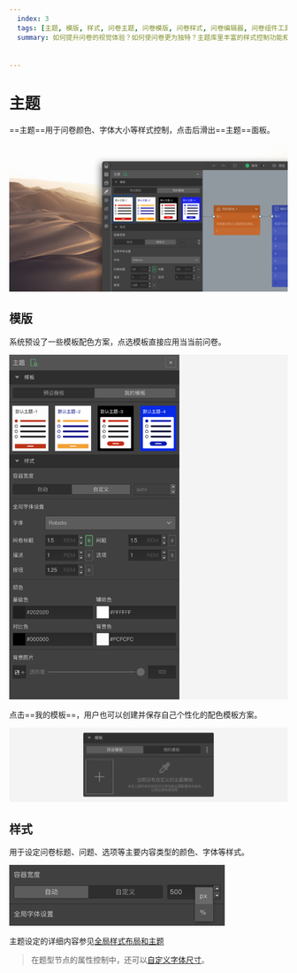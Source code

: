 ```yaml
---
  index: 3
  tags: [主题, 模版, 样式, 问卷主题, 问卷模版, 问卷样式, 问卷编辑器, 问卷组件工具栏, 问卷编辑器操作界面]
  summary: 如何提升问卷的视觉体验？如何使问卷更为独特？主题库里丰富的样式控制功能和预设主题，一定能为您的问卷添彩。


---
```







# 主题

==主题==用于问卷颜色、字体大小等样式控制，点击后滑出==主题==面板。

<img src='../assets/03components/03theme/theme-cn.jpg'>

## 模版

系统预设了一些模板配色方案，点选模板直接应用当当前问卷。

<img src='../assets/03components/03theme/standard-theme.png'>

点击==我的模板==，用户也可以创建并保存自己个性化的配色模板方案。

<img src='../assets/03components/03theme/my-theme.png'>

## 样式

用于设定问卷标题、问题、选项等主要内容类型的颜色、字体等样式。

<img src='../assets/03components/03theme/containerunit.jpg'>

主题设定的详细内容参见[全局样式布局和主题](../../12layoutAndTheme/globalLayoutAndTheme.md)

> 在题型节点的属性控制中，还可以[自定义字体尺寸](../../12layoutAndTheme/questionLayoutSetting/02userdefinedFontSize.md)。

